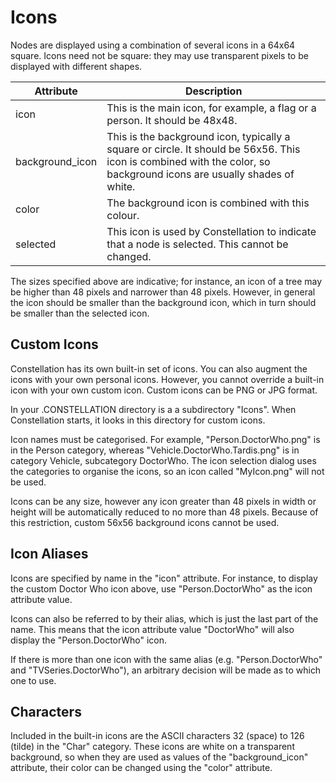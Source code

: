 # Icons

Nodes are displayed using a combination of several icons in a 64x64
square. Icons need not be square: they may use transparent pixels to be
displayed with different shapes.

<table class="table table-striped">
<thead>
<tr class="header">
<th>Attribute</th>
<th>Description</th>
</tr>
</thead>
<tbody>
<tr class="odd">
<td>icon</td>
<td>This is the main icon, for example, a flag or a person. It should be 48x48.</td>
</tr>
<tr class="even">
<td>background_icon</td>
<td>This is the background icon, typically a square or circle. It should be 56x56. This icon is combined with the color, so background icons are usually shades of white.</td>
</tr>
<tr class="odd">
<td>color</td>
<td>The background icon is combined with this colour.</td>
</tr>
<tr class="even">
<td>selected</td>
<td>This icon is used by Constellation to indicate that a node is selected. This cannot be changed.</td>
</tr>
</tbody>
</table>

The sizes specified above are indicative; for instance, an icon of a
tree may be higher than 48 pixels and narrower than 48 pixels. However,
in general the icon should be smaller than the background icon, which in
turn should be smaller than the selected icon.

## Custom Icons

Constellation has its own built-in set of icons. You can also augment
the icons with your own personal icons. However, you cannot override a
built-in icon with your own custom icon. Custom icons can be PNG or JPG
format.

In your .CONSTELLATION directory is a a subdirectory "Icons". When
Constellation starts, it looks in this directory for custom icons.

Icon names must be categorised. For example, "Person.DoctorWho.png" is
in the Person category, whereas "Vehicle.DoctorWho.Tardis.png" is in
category Vehicle, subcategory DoctorWho. The icon selection dialog uses
the categories to organise the icons, so an icon called "MyIcon.png"
will not be used.

Icons can be any size, however any icon greater than 48 pixels in width
or height will be automatically reduced to no more than 48 pixels.
Because of this restriction, custom 56x56 background icons cannot be
used.

## Icon Aliases

Icons are specified by name in the "icon" attribute. For instance, to
display the custom Doctor Who icon above, use "Person.DoctorWho" as the
icon attribute value.

Icons can also be referred to by their alias, which is just the last
part of the name. This means that the icon attribute value "DoctorWho"
will also display the "Person.DoctorWho" icon.

If there is more than one icon with the same alias (e.g.
"Person.DoctorWho" and "TVSeries.DoctorWho"), an arbitrary decision will
be made as to which one to use.

## Characters

Included in the built-in icons are the ASCII characters 32 (space) to
126 (tilde) in the "Char" category. These icons are white on a
transparent background, so when they are used as values of the
"background_icon" attribute, their color can be changed using the
"color" attribute.
